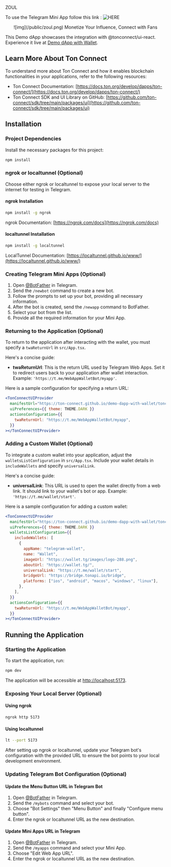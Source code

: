 ZOUL

To use the Telegram Mini App follow this link : ![HERE](https://t.me/zoulhelper_bot)

<center>
![img](/public/zoul.png)
Monetize Your Influence, Connect with Fans
</center>

This Demo dApp showcases the integration with @tonconnect/ui-react. Experience it live at [Demo dApp with Wallet](https://ton-connect.github.io/demo-dapp-with-wallet/).

## Learn More About Ton Connect

To understand more about Ton Connect and how it enables blockchain functionalities in your applications, refer to the following resources:

- Ton Connect Documentation: [https://docs.ton.org/develop/dapps/ton-connect/](https://docs.ton.org/develop/dapps/ton-connect/)
- Ton Connect SDK and UI Library on GitHub: [https://github.com/ton-connect/sdk/tree/main/packages/ui](https://github.com/ton-connect/sdk/tree/main/packages/ui)

## Installation

### Project Dependencies

Install the necessary packages for this project:

```bash
npm install
```

### ngrok or localtunnel (Optional)

Choose either ngrok or localtunnel to expose your local server to the internet for testing in Telegram.

#### ngrok Installation

```bash
npm install -g ngrok
```

ngrok Documentation: [https://ngrok.com/docs](https://ngrok.com/docs)

#### localtunnel Installation

```bash
npm install -g localtunnel
```

LocalTunnel Documentation: [https://localtunnel.github.io/www/](https://localtunnel.github.io/www/)

### Creating Telegram Mini Apps (Optional)

1. Open [@BotFather](https://t.me/BotFather) in Telegram.
2. Send the `/newbot` command to create a new bot.
3. Follow the prompts to set up your bot, providing all necessary information.
4. After the bot is created, send the `/newapp` command to BotFather.
5. Select your bot from the list.
6. Provide all the required information for your Mini App.

### Returning to the Application (Optional)

To return to the application after interacting with the wallet, you must specify a `twaReturnUrl` in `src/App.tsx`.

Here's a concise guide:

- **twaReturnUrl**: This is the return URL used by Telegram Web Apps. Set it to redirect users back to your application after wallet interaction. Example: `'https://t.me/WebAppWalletBot/myapp'`.

Here is a sample configuration for specifying a return URL:

```jsx
<TonConnectUIProvider
  manifestUrl="https://ton-connect.github.io/demo-dapp-with-wallet/tonconnect-manifest.json"
  uiPreferences={{ theme: THEME.DARK }}
  actionsConfiguration={{
    twaReturnUrl: "https://t.me/WebAppWalletBot/myapp",
  }}
></TonConnectUIProvider>
```

### Adding a Custom Wallet (Optional)

To integrate a custom wallet into your application, adjust the `walletsListConfiguration` in `src/App.tsx`. Include your wallet details in `includeWallets` and specify `universalLink`.

Here's a concise guide:

- **universalLink**: This URL is used to open the wallet directly from a web link. It should link to your wallet's bot or app. Example: `'https://t.me/wallet/start'`.

Here is a sample configuration for adding a custom wallet:

```jsx
<TonConnectUIProvider
  manifestUrl="https://ton-connect.github.io/demo-dapp-with-wallet/tonconnect-manifest.json"
  uiPreferences={{ theme: THEME.DARK }}
  walletsListConfiguration={{
    includeWallets: [
      {
        appName: "telegram-wallet",
        name: "Wallet",
        imageUrl: "https://wallet.tg/images/logo-288.png",
        aboutUrl: "https://wallet.tg/",
        universalLink: "https://t.me/wallet/start",
        bridgeUrl: "https://bridge.tonapi.io/bridge",
        platforms: ["ios", "android", "macos", "windows", "linux"],
      },
    ],
  }}
  actionsConfiguration={{
    twaReturnUrl: "https://t.me/WebAppWalletBot/myapp",
  }}
></TonConnectUIProvider>
```

## Running the Application

### Starting the Application

To start the application, run:

```bash
npm dev
```

The application will be accessible at [http://localhost:5173](http://localhost:5173).

### Exposing Your Local Server (Optional)

#### Using ngrok

```bash
ngrok http 5173
```

#### Using localtunnel

```bash
lt --port 5173
```

After setting up ngrok or localtunnel, update your Telegram bot's configuration with the provided URL to ensure the bot points to your local development environment.

### Updating Telegram Bot Configuration (Optional)

#### Update the Menu Button URL in Telegram Bot

1. Open [@BotFather](https://t.me/BotFather) in Telegram.
2. Send the `/mybots` command and select your bot.
3. Choose "Bot Settings" then "Menu Button" and finally "Configure menu button".
4. Enter the ngrok or localtunnel URL as the new destination.

#### Update Mini Apps URL in Telegram

1. Open [@BotFather](https://t.me/BotFather) in Telegram.
2. Send the `/myapps` command and select your Mini App.
3. Choose "Edit Web App URL".
4. Enter the ngrok or localtunnel URL as the new destination.
